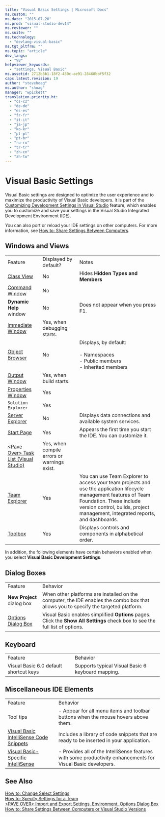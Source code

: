 ```yaml
---
title: "Visual Basic Settings | Microsoft Docs"
ms.custom: ""
ms.date: "2015-07-20"
ms.prod: "visual-studio-dev14"
ms.reviewer: ""
ms.suite: ""
ms.technology: 
  - "devlang-visual-basic"
ms.tgt_pltfrm: ""
ms.topic: "article"
dev_langs: 
  - "VB"
helpviewer_keywords: 
  - "settings, Visual Basic"
ms.assetid: 2712b3b1-18f2-430c-ae91-28468bbf5f32
caps.latest.revision: 19
author: "stevehoag"
ms.author: "shoag"
manager: "wpickett"
translation.priority.ht: 
  - "cs-cz"
  - "de-de"
  - "es-es"
  - "fr-fr"
  - "it-it"
  - "ja-jp"
  - "ko-kr"
  - "pl-pl"
  - "pt-br"
  - "ru-ru"
  - "tr-tr"
  - "zh-cn"
  - "zh-tw"
---
```

# Visual Basic Settings
Visual Basic settings are designed to optimize the user experience and to maximize the productivity of Visual Basic developers. It is part of the [Customizing Development Settings in Visual Studio](http://msdn.microsoft.com/en-us/22c4debb-4e31-47a8-8f19-16f328d7dcd3) feature, which enables you to customize and save your settings in the Visual Studio Integrated Development Environment (IDE).  
  
 You can also port or reload your IDE settings on other computers. For more information, see [How to: Share Settings Between Computers](http://msdn.microsoft.com/en-us/1131fb10-35c1-42da-9cd8-91aa3235b882).  
  
## Windows and Views  
  
||||  
|-|-|-|  
|Feature|Displayed by default?|Notes|  
|[Class View](/visual-studio/ide/viewing-the-structure-of-code)|No|Hides **Hidden Types and Members**|  
|[Command Window](/visual-studio/ide/reference/command-window)|No||  
|**Dynamic Help** window|No|Does not appear when you press F1.|  
|[Immediate Window](/visual-studio/ide/reference/immediate-window)|Yes, when debugging starts.||  
|[Object Browser](/visual-studio/ide/viewing-the-structure-of-code)|No|Displays, by default:<br /><br /> -   Namespaces<br />-   Public members<br />-   Inherited members|  
|[Output Window](/visual-studio/ide/reference/output-window)|Yes, when build starts.||  
|[Properties Window](/visual-studio/ide/reference/properties-window)|Yes||  
|`Solution Explorer`|Yes||  
|[Server Explorer](../Topic/Server%20Explorer.md)|No|Displays data connections and available system services.|  
|[Start Page](/visual-studio/ide/customizing-the-start-page-for-visual-studio)|Yes|Appears the first time you start the IDE. You can customize it.|  
|[\<Pave Over> Task List (Visual Studio)](http://msdn.microsoft.com/en-us/ce97c0e2-5011-499a-b60a-dc5b9cc22654)|Yes, when compile errors or warnings exist.||  
|[Team Explorer](../Topic/Connect%20to%20team%20projects%20in%20Team%20Foundation%20Server.md)|Yes|You can use Team Explorer to access your team projects and use the application lifecycle management features of Team Foundation. These include version control, builds, project management, integrated reports, and dashboards.|  
|[Toolbox](/visual-studio/ide/reference/toolbox)|Yes|Displays controls and components in alphabetical order.|  
  
 In addition, the following elements have certain behaviors enabled when you select **Visual Basic Development Settings**.  
  
## Dialog Boxes  
  
|||  
|-|-|  
|Feature|Behavior|  
|**New Project** dialog box|When other platforms are installed on the computer, the IDE enables the combo box that allows you to specify the targeted platform.|  
|[Options Dialog Box](/visual-studio/ide/reference/options-dialog-box-visual-studio)|Visual Basic enables simplified **Options** pages. Click the **Show All Settings** check box to see the full list of options.|  
  
## Keyboard  
  
|||  
|-|-|  
|Feature|Behavior|  
|Visual Basic 6.0 default shortcut keys|Supports typical Visual Basic 6 keyboard mapping.|  
  
## Miscellaneous IDE Elements  
  
|||  
|-|-|  
|Feature|Behavior|  
|Tool tips|-   Appear for all menu items and toolbar buttons when the mouse hovers above them.|  
|[Visual Basic IntelliSense Code Snippets](../../../visual-basic/developing-apps/using-ide/intellisense-code-snippets.md)|Includes a library of code snippets that are ready to be inserted in your application.|  
|[Visual Basic-Specific IntelliSense](/visual-studio/ide/visual-basic-specific-intellisense)|-   Provides all of the IntelliSense features with some productivity enhancements for Visual Basic developers.|  
  
## See Also  
 [How to: Change Select Settings](http://msdn.microsoft.com/en-us/ec70b520-a3e3-43c9-929b-bdc732cd2147)   
 [How to: Specify Settings for a Team](http://msdn.microsoft.com/en-us/89eeee3d-dd5e-4815-a45b-c48add63a8aa)   
 [\<PAVE OVER> Import and Export Settings, Environment, Options Dialog Box](http://msdn.microsoft.com/en-us/536fb39a-83a4-4b5b-afd6-8e6c42f980fe)   
 [How to: Share Settings Between Computers or Visual Studio Versions](http://msdn.microsoft.com/en-us/1131fb10-35c1-42da-9cd8-91aa3235b882)